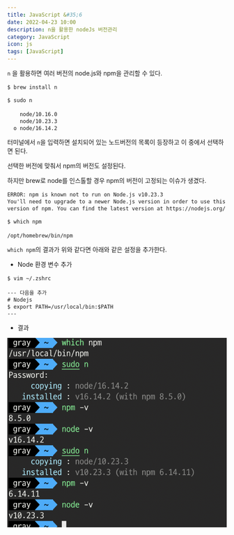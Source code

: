 ```yaml
---
title: JavaScript &#35;6
date: 2022-04-23 10:00
description: n을 활용한 nodeJs 버전관리
category: JavaScript
icon: js
tags: [JavaScript]
---
```


`n` 을 활용하면 여러 버전의 node.js와 npm을 관리할 수 있다. 

```
$ brew install n
```

```
$ sudo n

    node/10.16.0
    node/10.23.3
  o node/16.14.2

```

터미널에서 `n`을 입력하면 설치되어 있는 노드버전의 목록이 등장하고 이 중에서 선택하면 된다.

선택한 버전에 맞춰서 npm의 버전도 설정된다.

하지만 brew로 node를 인스톨할 경우 npm의 버전이 고정되는 이슈가 생겼다.

```
ERROR: npm is known not to run on Node.js v10.23.3
You'll need to upgrade to a newer Node.js version in order to use this
version of npm. You can find the latest version at https://nodejs.org/	
```

```
$ which npm

/opt/homebrew/bin/npm
```

`which npm`의 결과가 위와 같다면 아래와 같은 설정을 추가한다.

- Node 환경 변수 추가

```
$ vim ~/.zshrc

--- 다음을 추가
# Nodejs
$ export PATH=/usr/local/bin:$PATH
---
```

- 결과

![img1](/assets/images/post/img-2022-04-23-01.png)


